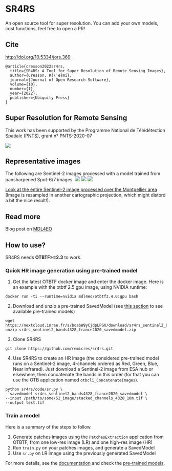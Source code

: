 # SR4RS

An open source tool for super resolution.
You can add your own models, cost functions, feel free to open a PR!

## Cite

http://doi.org/10.5334/jors.369

```
@article{cresson2022sr4rs,
  title={SR4RS: A Tool for Super Resolution of Remote Sensing Images},
  author={Cresson, R{\'e}mi},
  journal={Journal of Open Research Software},
  volume={10},
  number={1},
  year={2022},
  publisher={Ubiquity Press}
}
```

## Super Resolution for Remote Sensing

This work has been supported by the Programme National de Télédétection Spatiale ([PNTS](http://programmes.insu.cnrs.fr/pnts/)), grant n° PNTS-2020-07 

<img src ="doc/logos.jpg" />

## Representative images

The following are Sentinel-2 images processed with a model trained from pansharpened Spot-6/7 images.
<img src ="doc/c3.jpg" />
<img src ="doc/c2.jpg" />
<img src ="doc/c1.jpg" />

[Look at the entire Sentinel-2 image processed over the Montpellier area](https://remicres.github.io/super-resolution) (Image is resampled in another cartographic projection, which might distord a bit the nice result!).

## Read more

Blog post on [MDL4EO](https://mdl4eo.irstea.fr/2019/03/29/enhancement-of-sentinel-2-images-at-1-5m/)

## How to use?

SR4RS needs **OTBTF>=2.3** to work.

### Quick HR image generation using pre-trained model

1. Get the latest OTBTF docker image and enter the docker image.  Here is an example with the otbtf 2.5 gpu image, using NVIDIA runtime:
```
docker run -ti --runtime=nvidia mdl4eo/otbtf3.4.0:gpu bash
```

2. Download and unzip a pre-trained SavedModel (see [this section](doc/PRETRAINED_MODELS.md) to see available pre-trained models)
```
wget https://nextcloud.inrae.fr/s/boabW9yCjdpLPGX/download/sr4rs_sentinel2_bands4328_france2020_savedmodel.zip
unzip sr4rs_sentinel2_bands4328_france2020_savedmodel.zip
```

3. Clone SR4RS
```
git clone https://github.com/remicres/sr4rs.git
```

4. Use SR4RS to create an HR image (the considered pre-trained model runs on a Sentinel-2 image, 4-channels ordered as Red, Green, Blue, Near infrared). Just download a Sentinel-2 image from ESA hub or elsewhere, then concatenate the bands in this order (for that you can use the OTB application named `otbcli_ConcatenateImages`).
```
python sr4rs/code/sr.py \
--savedmodel sr4rs_sentinel2_bands4328_france2020_savedmodel \
--input /path/to/some/S2_image/stacked_channels_4328_10m.tif \
--output test.tif
```

### Train a model

Here is a summary of the steps to follow.
1. Generate patches images using the `PatchesExtraction` application from OTBTF, from one low-res image (LR) and one high-res image (HR)
2. Run `train.py` on your patches images, and generate a SavedModel
3. Use `sr.py` on LR image using the previously generated SavedModel

For more details, see the [documentation](doc/HOW_TO.md) and check the [pre-trained models](doc/PRETRAINED_MODELS.md).
